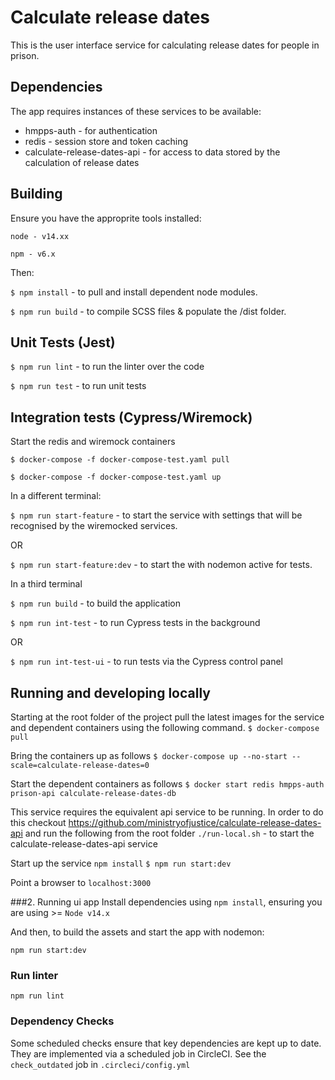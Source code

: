 # Calculate release dates

This is the user interface service for calculating release dates for people in prison.

## Dependencies
The app requires instances of these services to be available:
* hmpps-auth - for authentication
* redis - session store and token caching
* calculate-release-dates-api - for access to data stored by the calculation of release dates

## Building

Ensure you have the approprite tools installed:

`node - v14.xx`

`npm - v6.x`

Then:

`$ npm install` - to pull and install dependent node modules.

`$ npm run build` - to compile SCSS files & populate the /dist folder.

## Unit Tests (Jest)

`$ npm run lint` - to run the linter over the code

`$ npm run test` - to run unit tests

## Integration tests (Cypress/Wiremock)

Start the redis and wiremock containers

`$ docker-compose -f docker-compose-test.yaml pull`

`$ docker-compose -f docker-compose-test.yaml up`

In a different terminal:

`$ npm run start-feature` - to start the service with settings that will be recognised by the wiremocked services.

OR

`$ npm run start-feature:dev` - to start the with nodemon active for tests.

In a third terminal

`$ npm run build` - to build the application

`$ npm run int-test` - to run Cypress tests in the background

OR

`$ npm run int-test-ui` - to run tests via the Cypress control panel

## Running and developing locally
Starting at the root folder of the project pull the latest images for the service and dependent containers using the following command.
`$ docker-compose pull`

Bring the containers up as follows
`$ docker-compose up --no-start --scale=calculate-release-dates=0`

Start the dependent containers as follows
`$ docker start redis hmpps-auth prison-api calculate-release-dates-db`

This service requires the equivalent api service to be running. In order to do this checkout https://github.com/ministryofjustice/calculate-release-dates-api
and run the following from the root folder
`./run-local.sh`  - to start the calculate-release-dates-api service

Start up the service
`npm install`
`$ npm run start:dev`  

Point a browser to `localhost:3000`

###2. Running ui app
Install dependencies using `npm install`, ensuring you are using >= `Node v14.x`

And then, to build the assets and start the app with nodemon:

`npm run start:dev`

### Run linter

`npm run lint`

### Dependency Checks

Some scheduled checks ensure that key dependencies are kept up to date.
They are implemented via a scheduled job in CircleCI.
See the `check_outdated` job in `.circleci/config.yml`
